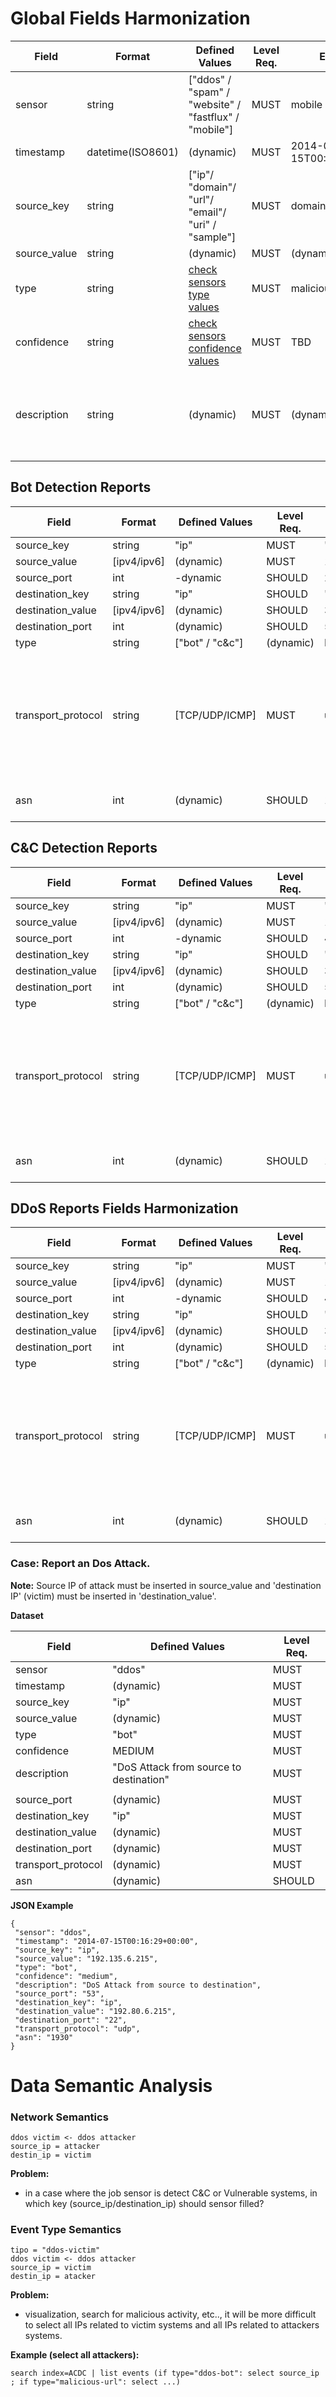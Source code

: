 # Global Fields Harmonization

Field|Format|Defined Values|Level Req.|Example|Field Description|
|---|---|---|---|---|-----------|
|sensor|string|["ddos" / "spam" / "website" / "fastflux" / "mobile"]|MUST|mobile|....|
|timestamp|datetime(ISO8601)|(dynamic)|MUST|2014-07-15T00:16:29+00:00||
|source_key|string|["ip"/ "domain"/ "url"/ "email"/ "uri" / "sample"]|MUST|domain|....|
|source_value|string|(dynamic)|MUST|(dynamic)|...|
|type|string|[check sensors type values](http://nowhere.com)|MUST|malicious-website|....|
|confidence|string|[check sensors confidence values](http://nowhere.com)|MUST|TBD|....|
|description|string|(dynamic)|MUST|(dynamic)|Free text characterising the report and should be used for human readable|


## Bot Detection Reports

Field|Format|Defined Values|Level Req.|Example|Field Description|
|---|---|---|---|---|-----------|
|source_key|string|"ip"|MUST|"ip"|-|
|source_value|[ipv4/ipv6]|(dynamic)|MUST|19.12.12.213|-|
|source_port|int|-dynamic|SHOULD|246|-|
|destination_key|string|"ip"|SHOULD|"ip"|-|
|destination_value|[ipv4/ipv6]|(dynamic)|SHOULD|34.34.2.192|-|
|destination_port|int|(dynamic)|SHOULD|53|-|
|type|string|["bot" / "c&c"]|(dynamic)|MUST|"ddos-bot"|classification of the event...|
|transport_protocol|string|[TCP/UDP/ICMP]|MUST|udp|This field is used to give ifnroamtion about the attack for example attack by UDP Flooding...|
|asn|int|(dynamic)|SHOULD|1930|Autonous System Number|


## C&C Detection Reports
Field|Format|Defined Values|Level Req.|Example|Field Description|
|---|---|---|---|---|-----------|
|source_key|string|"ip"|MUST|"ip"|-|
|source_value|[ipv4/ipv6]|(dynamic)|MUST|193.136.2.192|-|
|source_port|int|-dynamic|SHOULD|4234|-|
|destination_key|string|"ip"|SHOULD|"ip"|-|
|destination_value|[ipv4/ipv6]|(dynamic)|SHOULD|34.34.2.192|-|
|destination_port|int|(dynamic)|SHOULD|53|-|
|type|string|["bot" / "c&c"]|(dynamic)|MUST|"ddos-bot"|classification of the event...|
|transport_protocol|string|[TCP/UDP/ICMP]|MUST|udp|This field is used to give ifnroamtion about the attack for example attack by UDP Flooding...|
|asn|int|(dynamic)|SHOULD|1930|Autonous System Number|



## DDoS Reports Fields Harmonization
Field|Format|Defined Values|Level Req.|Example|Field Description|
|---|---|---|---|---|-----------|
|source_key|string|"ip"|MUST|"ip"|-|
|source_value|[ipv4/ipv6]|(dynamic)|MUST|193.136.2.192|-|
|source_port|int|-dynamic|SHOULD|4234|-|
|destination_key|string|"ip"|SHOULD|"ip"|-|
|destination_value|[ipv4/ipv6]|(dynamic)|SHOULD|34.34.2.192|-|
|destination_port|int|(dynamic)|SHOULD|53|-|
|type|string|["bot" / "c&c"]|(dynamic)|MUST|"ddos-bot"|classification of the event...|
|transport_protocol|string|[TCP/UDP/ICMP]|MUST|udp|This field is used to give ifnroamtion about the attack for example attack by UDP Flooding...|
|asn|int|(dynamic)|SHOULD|1930|Autonous System Number|



### Case: Report an Dos Attack.

**Note:** Source IP of attack must be inserted in source_value and 'destination IP' (victim) must be inserted in 'destination_value'.

**Dataset**

Field|Defined Values|Level Req.|
|---|---|---|
|sensor|"ddos"|MUST|
|timestamp|(dynamic)|MUST|
|source_key|"ip"|MUST|
|source_value|(dynamic)|MUST|
|type|"bot"|MUST|
|confidence|MEDIUM|MUST|
|description|"DoS Attack from source to destination"|MUST|
||||
|source_port|(dynamic)|MUST|
|destination_key|"ip"|MUST|
|destination_value|(dynamic)|MUST|
|destination_port|(dynamic)|MUST|
|transport_protocol|(dynamic)|MUST|
|asn|(dynamic)|SHOULD|

**JSON Example**

```
{
 "sensor": "ddos",
 "timestamp": "2014-07-15T00:16:29+00:00",
 "source_key": "ip",
 "source_value": "192.135.6.215",
 "type": "bot",
 "confidence": "medium",
 "description": "DoS Attack from source to destination", 
 "source_port": "53",
 "destination_key": "ip",
 "destination_value": "192.80.6.215", 
 "destination_port": "22",
 "transport_protocol": "udp",
 "asn": "1930"
}
```




# Data Semantic Analysis

### Network Semantics

```
ddos victim <- ddos attacker
source_ip = attacker
destin_ip = victim  
```

**Problem:**
* in a case where the job sensor is detect C&C or Vulnerable systems, in which key (source_ip/destination_ip) should sensor filled?

### Event Type Semantics

```
tipo = "ddos-victim"
ddos victim <- ddos attacker
source_ip = victim
destin_ip = atacker  
```

**Problem:**
* visualization, search for malicious activity, etc.., it will be more difficult to select all IPs related to victim systems and all IPs related to attackers systems.

**Example (select all attackers):**
```
search index=ACDC | list events (if type="ddos-bot": select source_ip ; if type="malicious-url": select ...)
```


